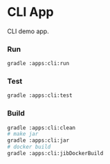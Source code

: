 CLI App
=======
CLI demo app. 

### Run
```bash
gradle :apps:cli:run
```

### Test
```bash
gradle :apps:cli:test
```

### Build
```bash
gradle :apps:cli:clean
# make jar
gradle :apps:cli:jar
# docker build
gradle :apps:cli:jibDockerBuild
```


